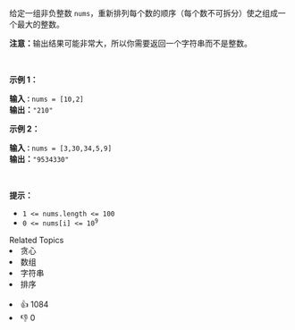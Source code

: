 <p>给定一组非负整数 <code>nums</code>，重新排列每个数的顺序（每个数不可拆分）使之组成一个最大的整数。</p>

<p><strong>注意：</strong>输出结果可能非常大，所以你需要返回一个字符串而不是整数。</p>

<p>&nbsp;</p>

<p><strong>示例 1：</strong></p>

<pre>
<strong>输入<code>：</code></strong><span><code>nums = [10,2]</code></span>
<strong>输出：</strong><span><code>"210"</code></span></pre>

<p><strong>示例&nbsp;2：</strong></p>

<pre>
<strong>输入<code>：</code></strong><span><code>nums = [3,30,34,5,9]</code></span>
<strong>输出：</strong><span><code>"9534330"</code></span>
</pre>

<p>&nbsp;</p>

<p><strong>提示：</strong></p>

<ul> 
 <li><code>1 &lt;= nums.length &lt;= 100</code></li> 
 <li><code>0 &lt;= nums[i] &lt;= 10<sup>9</sup></code></li> 
</ul>

<div><div>Related Topics</div><div><li>贪心</li><li>数组</li><li>字符串</li><li>排序</li></div></div><br><div><li>👍 1084</li><li>👎 0</li></div>